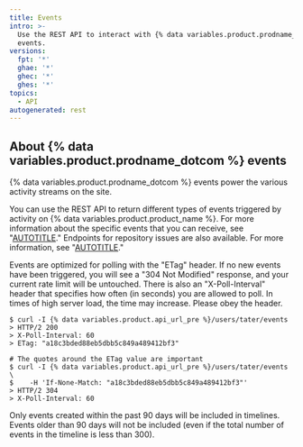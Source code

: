 ```yaml
---
title: Events
intro: >-
  Use the REST API to interact with {% data variables.product.prodname_dotcom %}
  events.
versions:
  fpt: '*'
  ghae: '*'
  ghec: '*'
  ghes: '*'
topics:
  - API
autogenerated: rest
---
```


## About {% data variables.product.prodname_dotcom %} events

{% data variables.product.prodname_dotcom %} events power the various activity streams on the site.

You can use the REST API to return different types of events triggered by activity on {% data variables.product.product_name %}. For more information about the specific events that you can receive, see "[AUTOTITLE](/webhooks-and-events/events/github-event-types)." Endpoints for repository issues are also available. For more information, see "[AUTOTITLE](/rest/issues#events)."

Events are optimized for polling with the "ETag" header. If no new events have been triggered, you will see a "304 Not Modified" response, and your current rate limit will be untouched. There is also an "X-Poll-Interval" header that specifies how often (in seconds) you are allowed to poll. In times of high server load, the time may increase. Please obey the header.

``` shell
$ curl -I {% data variables.product.api_url_pre %}/users/tater/events
> HTTP/2 200
> X-Poll-Interval: 60
> ETag: "a18c3bded88eb5dbb5c849a489412bf3"

# The quotes around the ETag value are important
$ curl -I {% data variables.product.api_url_pre %}/users/tater/events \
$    -H 'If-None-Match: "a18c3bded88eb5dbb5c849a489412bf3"'
> HTTP/2 304
> X-Poll-Interval: 60
```

Only events created within the past 90 days will be included in timelines. Events older than 90 days will not be included (even if the total number of events in the timeline is less than 300).

<!-- Content after this section is automatically generated -->
